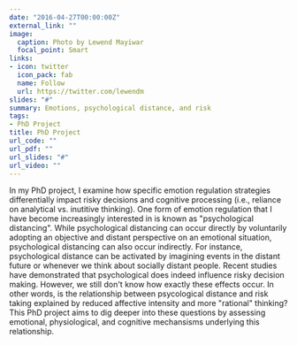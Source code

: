 ```yaml
---
date: "2016-04-27T00:00:00Z"
external_link: ""
image: 
  caption: Photo by Lewend Mayiwar
  focal_point: Smart
links:
- icon: twitter
  icon_pack: fab
  name: Follow
  url: https://twitter.com/lewendm
slides: "#"
summary: Emotions, psychological distance, and risk
tags:
- PhD Project
title: PhD Project
url_code: ""
url_pdf: ""
url_slides: "#"
url_video: ""
---
```


In my PhD project, I examine how specific emotion regulation strategies differentially impact risky decisions and cognitive processing (i.e., reliance on analytical vs. inutitive thinking). One form of emotion regulation that I have become increasingly interested in is known as "psychological distancing". While psychological distancing can occur directly by voluntarily adopting an objective and distant perspective on an emotional situation, psychological distancing can also occur indirectly. For instance, psychological distance can be activated by imagining events in the distant future or whenever we think about socially distant people. Recent studies have demonstrated that psychological does indeed influence risky decision making. However, we still don't know how exactly these effects occur. In other words, is the relationship between psycological distance and risk taking explained by reduced affective intensity and more "rational" thinking? This PhD project aims to dig deeper into these questions by assessing emotional, physiological, and cognitive mechansisms underlying this relationship.
